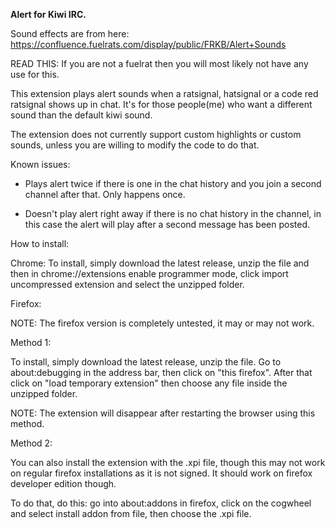 <b>Alert for Kiwi IRC.</b>

Sound effects are from here: https://confluence.fuelrats.com/display/public/FRKB/Alert+Sounds

READ THIS: If you are not a fuelrat then you will most likely not have any use for this.

This extension plays alert sounds when a ratsignal, hatsignal or a code red ratsignal shows up in chat. It's for those people(me) who want a different sound than the default kiwi sound.

The extension does not currently support custom highlights or custom sounds, unless you are willing to modify the code to do that.

Known issues:

* Plays alert twice if there is one in the chat history and you join a second channel after that. Only happens once.

* Doesn't play alert right away if there is no chat history in the channel, in this case the alert will play after a second message has been posted.

How to install:

Chrome: To install, simply download the latest release, unzip the file and then in chrome://extensions enable programmer mode, click import uncompressed extension and select the unzipped folder.

Firefox:

NOTE: The firefox version is completely untested, it may or may not work.

Method 1:

To install, simply download the latest release, unzip the file. Go to about:debugging in the address bar, then click on "this firefox". After that click on "load temporary extension" then choose any file inside the unzipped folder.

NOTE: The extension will disappear after restarting the browser using this method.

Method 2:

You can also install the extension with the .xpi file, though this may not work on regular firefox installations as it is not signed. It should work on firefox developer edition though.

To do that, do this: go into about:addons in firefox, click on the cogwheel and select install addon from file, then choose the .xpi file.
